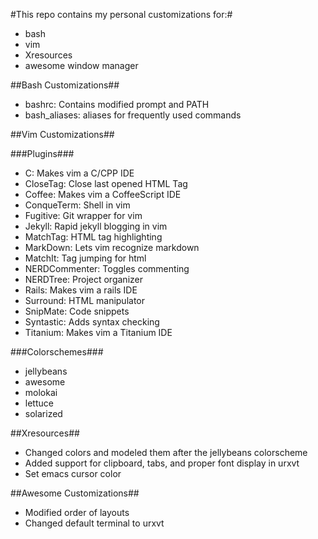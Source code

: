 #This repo contains my personal customizations for:#
* bash
* vim
* Xresources 
* awesome window manager

##Bash Customizations##
* bashrc: Contains modified prompt and PATH
* bash\_aliases: aliases for frequently used commands

##Vim Customizations##

###Plugins###
* C: Makes vim a C/CPP IDE
* CloseTag: Close last opened HTML Tag
* Coffee: Makes vim a CoffeeScript IDE
* ConqueTerm: Shell in vim
* Fugitive: Git wrapper for vim
* Jekyll: Rapid jekyll blogging in vim
* MatchTag: HTML tag highlighting
* MarkDown: Lets vim recognize markdown
* MatchIt: Tag jumping for html
* NERDCommenter: Toggles commenting
* NERDTree: Project organizer
* Rails: Makes vim a rails IDE
* Surround: HTML manipulator
* SnipMate: Code snippets
* Syntastic: Adds syntax checking
* Titanium: Makes vim a Titanium IDE

###Colorschemes###
* jellybeans
* awesome
* molokai
* lettuce
* solarized

##Xresources##
* Changed colors and modeled them after the jellybeans colorscheme
* Added support for clipboard, tabs, and proper font display in urxvt
* Set emacs cursor color

##Awesome Customizations##
* Modified order of layouts
* Changed default terminal to urxvt

